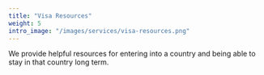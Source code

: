 ```yaml
---
title: "Visa Resources"
weight: 5
intro_image: "/images/services/visa-resources.png"
---
```


We provide helpful resources for entering into a country and being able to stay in that country long term.